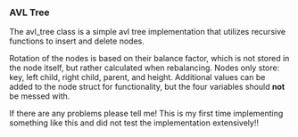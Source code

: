 ### AVL Tree
The avl_tree class is a simple avl tree implementation that utilizes recursive
functions to insert and delete nodes.

Rotation of the nodes is based on their balance factor, which is not stored in
the node itself, but rather calculated when rebalancing. Nodes only store: key,
left child, right child, parent, and height. Additional values can be added to
the node struct for functionality, but the four variables should **not** be messed
with.

If there are any problems please tell me! This is my first time implementing
something like this and did not test the implementation extensively!!
